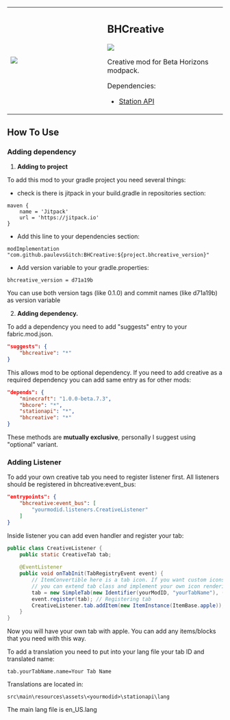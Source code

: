 <table>
	<tbody>
		<tr>
			<td width="210px"><img src="https://github.com/paulevsGitch/BHCreative/blob/main/src/main/resources/assets/bhcreative/icon.png"/></td>		
			<td>
				<h2 align="left">BHCreative</h2>
				<a href="https://jitpack.io/#paulevsGitch/BHCreative"><img src="https://jitpack.io/v/paulevsGitch/BHCreative.svg"></a>
				<p>
					Creative mod for Beta Horizons modpack.
				</p>
				<p>
					Dependencies:
					<ul>
						<li><a href="https://github.com/ModificationStation/StationAPI">Station API</a></li>
					</ul>
				</p>
			</td>		
		</tr>
	</tbody>
</table>

## How To Use

### Adding dependency

1. **Adding to project**

To add this mod to your gradle project you need several things:
- check is there is jitpack in your build.gradle in repositories section:

```
maven {
	name = 'Jitpack'
	url = 'https://jitpack.io'
}
```

- Add this line to your dependencies section:

```
modImplementation "com.github.paulevsGitch:BHCreative:${project.bhcreative_version}"
```

- Add version variable to your gradle.properties:

```
bhcreative_version = d71a19b
```
You can use both version tags (like 0.1.0) and commit names (like d71a19b) as version variable

2. **Adding dependency.**

To add a dependency you need to add "suggests" entry to your fabric.mod.json.

```json
"suggests": {
	"bhcreative": "*"
}
```

This allows mod to be optional dependency. If you need to add creative as a required dependency you can add same entry as for other mods:

```json
"depends": {
	"minecraft": "1.0.0-beta.7.3",
	"bhcore": "*",
	"stationapi": "*",
	"bhcreative": "*"
}
```

These methods are **mutually exclusive**, personally I suggest using "optional" variant.

### Adding Listener

To add your own creative tab you need to register listener first. All listeners should be registered in bhcreative:event_bus:

```json
"entrypoints": {
	"bhcreative:event_bus": [
		"yourmodid.listeners.CreativeListener"
	]
}
```

Inside listener you can add even handler and register your tab:

```java
public class CreativeListener {
	public static CreativeTab tab;
	
	@EventListener
	public void onTabInit(TabRegistryEvent event) {
		// ItemConvertible here is a tab icon. If you want custom icons
		// you can extend tab class and implement your own icon rendering.
		tab = new SimpleTab(new Identifier(yourModID, "yourTabName"), (ItemConvertible) ItemBase.apple);
		event.register(tab); // Registering tab
		CreativeListener.tab.addItem(new ItemInstance(ItemBase.apple)); // Adding apple
	}
}
```

Now you will have your own tab with apple. You can add any items/blocks that you need with this way.

To add a translation you need to put into your lang file your tab ID and translated name:

```
tab.yourTabName.name=Your Tab Name
```

Translations are located in:

```
src\main\resources\assets\<yourmodid>\stationapi\lang
```
 The main lang file is en_US.lang